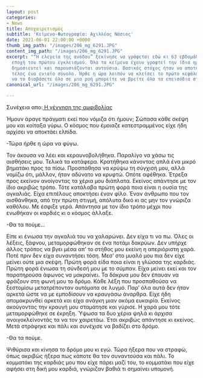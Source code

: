 ```yaml
---
layout: post
categories:
- News
title: Αποχαιρετισμός
subtitle: 'Κείμενο-Φωτογραφία: Αχιλλέας Νάσιος'
date: 2021-06-01 22:00:00 +0000
thumb_img_path: "/images/206_mg_6291.JPG"
content_img_path: "/images/206_mg_6291.JPG"
excerpt: "“Η ελεγεία της ανόδου” ξεκίνησε να γράφεται εδώ κι 63 εβδομάδες, από την
  εποχή του πρώτου εγκλεισμού. Όλα τα κείμενα έχουν γραφτεί την ίδια ημέρα που έχουν
  δημοσιευτεί και παρουσιάζονται αυτούσια. Βασικός στόχος ήταν να αποτελέσουν στο
  τέλος ένα ενιαίο σύνολο. Ήρθε η ώρα λοιπόν να κλείσει το πρώτο κεφάλαιο. Αν θέλετε
  να το διαβάσετε όλο σε μια ροή μπορείτε να βρείτε όλα τα επεισόδια στο https://hocusphotus.com/hocus-contents/"
canonical_url: "/images/206_mg_6291.JPG"

---
```

Συνέχεια απο:<a href="https://hocusphotus.com/posts/anodus-62/" target="blank"> Η γέννηση της αμφιβολίας</a>

Ήμουν άραγε πράγματι εκεί που νόμιζα ότι ήμουν; Σώπασα κάθε σκέψη μου και κοίταξα γύρω. Ο κόσμος που έμοιαζε κατεστραμμένος είχε ήδη αρχίσει να αποκτάει ελπίδα.

\-Τώρα ήρθε η ώρα να φύγω.

Τον άκουσα να λέει και κεραυνοβολήθηκα. Παραλίγο να χάσω τις αισθήσεις μου. Τελικά τα κατάφερα. Κρατήθηκα κάνοντας απλά ένα μικρό βηματάκι προς τα πίσω. Προσπάθησα να κρύψω τη σύγχισή μου, αλλά νομίζω ότι, μάλλον, ήταν αδύνατο να κρυφτώ. Οπότε αφέθηκα. Έτρεξα προς εκείνον ανοίγοντας τα χέρια μου διάπλατα. Εκείνος απάντησε με τον ίδιο ακριβώς τρόπο. Τότε κατάλαβα πρώτη φορά ποια είναι η ουσία της αγκαλιάς. Είχα επιτέλους αποκτήσει έναν φίλο. Έναν άνθρωπο που τον αισθάνθηκα, από την πρώτη στιγμή, απόλυτα δικό κι ας μην τον γνώριζα καθόλου. Με έσφιξε γερά. Απάντησα με τον ίδιο τρόπο μέχρι που ενωθήκαν οι καρδιές κι ο κόσμος άλλαξε.

\-Θα τα πούμε…

Είπε κι ένιωσα την αγκαλιά του να χαλαρώνει. Δεν είχα τι να πω. Όλες οι λέξεις, ξάφνου, μεταμορφώθηκαν σε ένα ποτάμι δακρύων. Δεν υπήρχε άλλος τρόπος να βγει μέσα απ’ το στήθος μου εκείνη η απεριόριστη χαρά. Ποτέ πριν δεν είχα συναντήσει τόση. Μεσ’ στο μυαλό μου πια δεν είχε μείνει ούτε μια σκέψη. Πρώτη φορά είδα ποια είναι η γλώσσα της καρδιάς. Πρώτη φορά ένιωσα τη σύνδεσή μου με το σύμπαν. Είχα μείνει εκεί και τον παρατηρούσα άφωνος να μακραίνει. Τα δάκρυα μου δεν έπαυαν να φράζουν στη φωνή μου το δρόμο. Κάθε λέξη που προσπαθούσα να ξεστομίσω μετατρέπονταν αυτόματα σε λυγμό. Παρ’ όλα αυτά δεν ήταν αρκετά ώστε να με εμποδίσουν να κραυγάσω άναρθρα. Είχε ήδη απομακρυνθεί αρκετά και είχα ανάγκη μιαν ακόμα ευκαιρία. Eκείνος ακούγοντας την κραυγή μου σταμάτησε και γύρισε. Η χαρά μου τότε μεταμορφώθηκε σε έκρηξη. Ύψωσα τα δυο χέρια ψηλά κι άρχισα ανοιγοκλείνοντάς τα να τον χαιρετάω. Έτσι ακριβώς απάντησε κι εκείνος. Μετά στράφηκε και πάλι και συνέχισε να βαδίζει στο δρόμο.

\-Θα τα πούμε.

Ψιθύρισα και κίνησα το δρόμο μου κι εγώ. Τώρα ήξερα που να στραφώ, όπως ακριβώς ήξερα πως κάποτε θα τον συναντούσα και πάλι. Το κομματάκι της καρδιάς μου που είχε πάρει μαζί του, το κομματάκι που είχε αφήσει στη δική μου καρδιά, γνώριζαν βαθιά τι σημαίνει υπομονή.